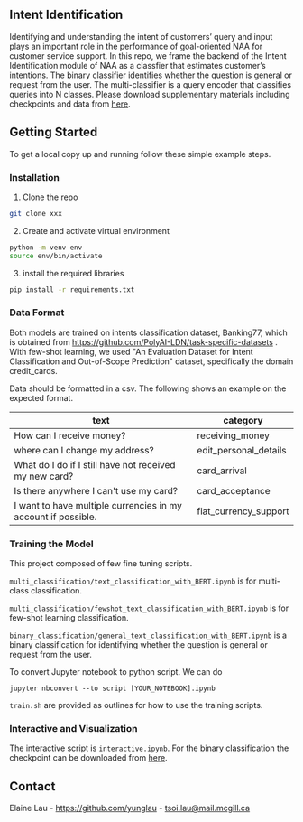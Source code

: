 
## Intent Identification

Identifying and understanding the intent of customers’ query and input plays an important role in the performance of goal-oriented NAA for customer service support. In this repo, we frame the backend of the Intent Identification module of NAA as a classfier that estimates customer’s intentions. The binary classifier identifies whether the question is general or request from the user. The multi-classifier is a query encoder that classifies queries into N classes. Please download supplementary materials including checkpoints and data from [here](https://drive.google.com/drive/folders/10gGCBdVBfKd3DUI_0XqR28hlThWm8Ek_?usp=sharing).

<!-- GETTING STARTED -->
## Getting Started

To get a local copy up and running follow these simple example steps.

### Installation
1. Clone the repo
```sh
git clone xxx
```
2. Create and activate virtual environment 
```sh
python -m venv env
source env/bin/activate
```
3. install the required libraries
```sh
pip install -r requirements.txt 
```
### Data Format 
Both models are trained on intents classification dataset, Banking77, which is obtained from https://github.com/PolyAI-LDN/task-specific-datasets . With few-shot learning, we used "An Evaluation Dataset for Intent Classification and Out-of-Scope Prediction" dataset, specifically the domain credit_cards.

Data should be formatted in a csv. The following shows an example on the expected format. 

  
text  | category
------------- | -------------
How can I receive money?  | receiving_money
where can I change my address?	  | edit_personal_details
What do I do if I still have not received my new card?	  | card_arrival
Is there anywhere I can't use my card?		  | card_acceptance
I want to have multiple currencies in my account if possible.		  | fiat_currency_support


### Training the Model
This project composed of few fine tuning scripts. 

`multi_classification/text_classification_with_BERT.ipynb` is for multi-class classification. 

`multi_classification/fewshot_text_classification_with_BERT.ipynb` is for few-shot learning classification. 

`binary_classification/general_text_classification_with_BERT.ipynb` is a binary classification for identifying whether the question is general or request from the user. 


To convert Jupyter notebook to python script. We can do 
```
jupyter nbconvert --to script [YOUR_NOTEBOOK].ipynb
```

`train.sh` are provided as outlines for how to use the training scripts.

### Interactive and Visualization

The interactive script is `interactive.ipynb`.
For the binary classification the checkpoint can be downloaded from [here](https://drive.google.com/file/d/1Asg4vsnyUThZ3sjW9ricYcnZ1i3nXqTq/view?usp=sharing). 


<!-- CONTACT -->
## Contact

Elaine Lau - https://github.com/yunglau - tsoi.lau@mail.mcgill.ca
